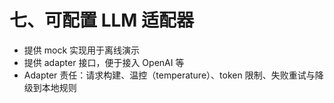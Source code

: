 # 七、可配置 LLM 适配器

- 提供 mock 实现用于离线演示
- 提供 adapter 接口，便于接入 OpenAI 等
- Adapter 责任：请求构建、温控（temperature）、token 限制、失败重试与降级到本地规则

